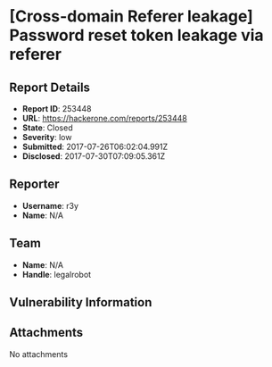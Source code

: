 # [Cross-domain Referer leakage] Password reset token leakage via referer

## Report Details
- **Report ID**: 253448
- **URL**: https://hackerone.com/reports/253448
- **State**: Closed
- **Severity**: low
- **Submitted**: 2017-07-26T06:02:04.991Z
- **Disclosed**: 2017-07-30T07:09:05.361Z

## Reporter
- **Username**: r3y
- **Name**: N/A

## Team
- **Name**: N/A
- **Handle**: legalrobot

## Vulnerability Information


## Attachments
No attachments
